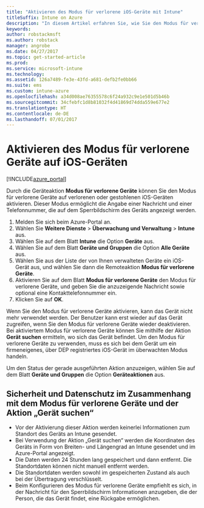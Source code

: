 ```yaml
---
title: "Aktivieren des Modus für verlorene iOS-Geräte mit Intune"
titleSuffix: Intune on Azure
description: "In diesem Artikel erfahren Sie, wie Sie den Modus für verlorene oder gestohlene iOS-Geräte mithilfe von Intune aktivieren."
keywords: 
author: robstackmsft
ms.author: robstack
manager: angrobe
ms.date: 04/27/2017
ms.topic: get-started-article
ms.prod: 
ms.service: microsoft-intune
ms.technology: 
ms.assetid: 126a7489-fe3e-43fd-a681-defb2fe0bb66
ms.suite: ems
ms.custom: intune-azure
ms.openlocfilehash: a34d008ae76355578c6f24a932c9e1e501d5b46b
ms.sourcegitcommit: 34cfebfc1d8b81032f4d41869d74dda559e677e2
ms.translationtype: HT
ms.contentlocale: de-DE
ms.lasthandoff: 07/01/2017
---
```

# <a name="activate-lost-mode-on-ios-devices"></a>Aktivieren des Modus für verlorene Geräte auf iOS-Geräten


[!INCLUDE[azure_portal](./includes/azure_portal.md)]

Durch die Geräteaktion **Modus für verlorene Geräte** können Sie den Modus für verlorene Geräte auf verlorenen oder gestohlenen iOS-Geräten aktivieren. Dieser Modus ermöglicht die Angabe einer Nachricht und einer Telefonnummer, die auf dem Sperrbildschirm des Geräts angezeigt werden.

1. Melden Sie sich beim Azure-Portal an.
2. Wählen Sie **Weitere Dienste** > **Überwachung und Verwaltung** > **Intune** aus.
3. Wählen Sie auf dem Blatt **Intune** die Option **Geräte** aus.
4. Wählen Sie auf dem Blatt **Geräte und Gruppen** die Option **Alle Geräte** aus.
5. Wählen Sie aus der Liste der von Ihnen verwalteten Geräte ein iOS-Gerät aus, und wählen Sie dann die Remoteaktion **Modus für verlorene Geräte**.
6. Aktivieren Sie auf dem Blatt **Modus für verlorene Geräte** den Modus für verlorene Geräte, und geben Sie die anzuzeigende Nachricht sowie optional eine Kontakttelefonnummer ein.
7. Klicken Sie auf **OK**.

Wenn Sie den Modus für verlorene Geräte aktivieren, kann das Gerät nicht mehr verwendet werden. Der Benutzer kann erst wieder auf das Gerät zugreifen, wenn Sie den Modus für verlorene Geräte wieder deaktivieren. Bei aktiviertem Modus für verlorene Geräte können Sie mithilfe der Aktion **Gerät suchen** ermitteln, wo sich das Gerät befindet.
Um den Modus für verlorene Geräte zu verwenden, muss es sich bei dem Gerät um ein firmeneigenes, über DEP registriertes iOS-Gerät im überwachten Modus handeln.

Um den Status der gerade ausgeführten Aktion anzuzeigen, wählen Sie auf dem Blatt **Geräte und Gruppen** die Option **Geräteaktionen** aus.

## <a name="security-and-privacy-information-for-the-lost-mode-and-locate-device-actions"></a>Sicherheit und Datenschutz im Zusammenhang mit dem Modus für verlorene Geräte und der Aktion „Gerät suchen“
- Vor der Aktivierung dieser Aktion werden keinerlei Informationen zum Standort des Geräts an Intune gesendet.
- Bei Verwendung der Aktion „Gerät suchen“ werden die Koordinaten des Geräts in Form von Breiten- und Längengrad an Intune gesendet und im Azure-Portal angezeigt.
- Die Daten werden 24 Stunden lang gespeichert und dann entfernt. Die Standortdaten können nicht manuell entfernt werden.
- Die Standortdaten werden sowohl im gespeicherten Zustand als auch bei der Übertragung verschlüsselt.
- Beim Konfigurieren des Modus für verlorene Geräte empfiehlt es sich, in der Nachricht für den Sperrbildschirm Informationen anzugeben, die der Person, die das Gerät findet, eine Rückgabe ermöglichen.

